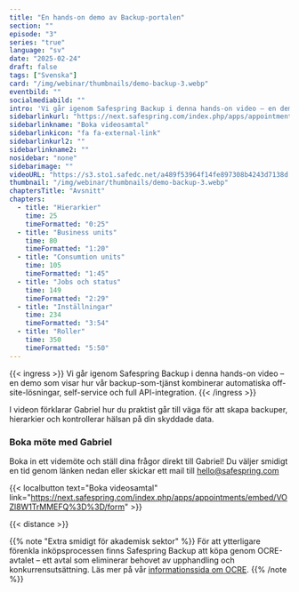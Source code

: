 ```yaml
---
title: "En hands-on demo av Backup-portalen"
section: ""
episode: "3"
series: "true"
language: "sv"
date: "2025-02-24"
draft: false
tags: ["Svenska"]
card: "/img/webinar/thumbnails/demo-backup-3.webp"
eventbild: ""
socialmediabild: ""
intro: 'Vi går igenom Safespring Backup i denna hands-on video – en demo som visar vår backup-som-tjänst'
sidebarlinkurl: "https://next.safespring.com/index.php/apps/appointments/embed/VOZl8W1TrMMEFQ%3D%3D/form"
sidebarlinkname: "Boka videosamtal"
sidebarlinkicon: "fa fa-external-link"
sidebarlinkurl2: ""
sidebarlinkname2: ""
nosidebar: "none"
sidebarimage: ""
videoURL: "https://s3.sto1.safedc.net/a489f53964f14fe897308b4243d7138d:processedvideos/demo-backup-3/master.m3u8"
thumbnail: "/img/webinar/thumbnails/demo-backup-3.webp"
chaptersTitle: "Avsnitt"
chapters:
  - title: "Hierarkier"
    time: 25
    timeFormatted: "0:25"
  - title: "Business units"
    time: 80
    timeFormatted: "1:20"
  - title: "Consumtion units"
    time: 105
    timeFormatted: "1:45"
  - title: "Jobs och status"
    time: 149
    timeFormatted: "2:29"
  - title: "Inställningar"
    time: 234
    timeFormatted: "3:54"
  - title: "Roller"
    time: 350
    timeFormatted: "5:50"
---
```


{{< ingress >}}
Vi går igenom Safespring Backup i denna hands-on video – en demo som visar hur vår backup-som-tjänst kombinerar automatiska off-site-lösningar, self-service och full API-integration. 
{{< /ingress >}}

I videon förklarar Gabriel hur du praktist går till väga för att skapa backuper, hierarkier och kontrollerar hälsan på din skyddade data.

### Boka möte med Gabriel
Boka in ett videmöte och ställ dina frågor direkt till Gabriel! Du väljer smidigt en tid genom länken nedan eller skickar ett mail till hello@safespring.com

{{< localbutton text="Boka videosamtal" link="https://next.safespring.com/index.php/apps/appointments/embed/VOZl8W1TrMMEFQ%3D%3D/form" >}}

{{< distance >}}

{{% note "Extra smidigt för akademisk sektor" %}}
För att ytterligare förenkla inköpsprocessen finns Safespring Backup att köpa genom OCRE-avtalet – ett avtal som eliminerar behovet av upphandling och konkurrensutsättning. Läs mer på vår [informationssida om OCRE](/branscher/utbildning-forskning/).
{{% /note %}}


